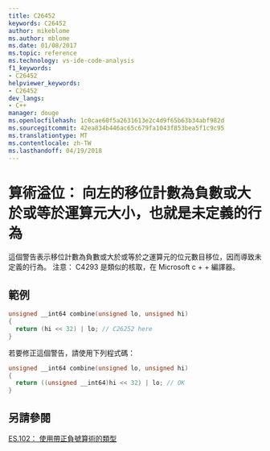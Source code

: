 ```yaml
---
title: C26452
keywords: C26452
author: mikeblome
ms.author: mblome
ms.date: 01/08/2017
ms.topic: reference
ms.technology: vs-ide-code-analysis
f1_keywords:
- C26452
helpviewer_keywords:
- C26452
dev_langs:
- C++
manager: douge
ms.openlocfilehash: 1c0cae60f5a2631613e2c4d9f65b63b34abf982d
ms.sourcegitcommit: 42ea834b446ac65c679fa1043f853bea5f1c9c95
ms.translationtype: MT
ms.contentlocale: zh-TW
ms.lasthandoff: 04/19/2018
---
```

# <a name="arithmetic-overflow-left-shift-count-is-negative-or-greater-than-or-equal-to-the-operand-size-which-is-undefined-behavior"></a>算術溢位： 向左的移位計數為負數或大於或等於運算元大小，也就是未定義的行為

 這個警告表示移位計數為負數或大於或等於之運算元的位元數目移位，因而導致未定義的行為。
注意： C4293 是類似的核取，在 Microsoft c + + 編譯器。

## <a name="example"></a>範例

```cpp
unsigned __int64 combine(unsigned lo, unsigned hi)
{
  return (hi << 32) | lo; // C26252 here
}
```
 若要修正這個警告，請使用下列程式碼：

```cpp
unsigned __int64 combine(unsigned lo, unsigned hi)
{
  return ((unsigned __int64)hi << 32) | lo; // OK
}
```

## <a name="see-also"></a>另請參閱
[ES.102： 使用帶正負號算術的類型](https://github.com/isocpp/CppCoreGuidelines/blob/master/CppCoreGuidelines.md#Res-unsigned)

